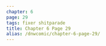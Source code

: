 ```yaml
---
chapter: 6
page: 29
tags: fixer shitparade
title: Chapter 6 Page 29
alias: /dnwcomic/chapter-6-page-29/
---
```

